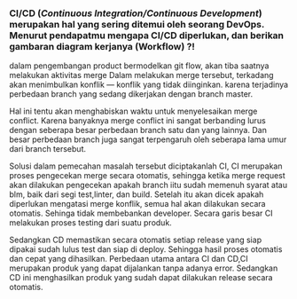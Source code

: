 ### CI/CD (_Continuous Integration/Continuous Development_) merupakan hal yang sering ditemui oleh seorang DevOps. Menurut pendapatmu mengapa CI/CD diperlukan, dan berikan gambaran diagram kerjanya (Workflow) ?!

dalam pengembangan product bermodelkan git flow, akan tiba saatnya melakukan aktivitas merge Dalam melakukan merge tersebut, terkadang akan menimbulkan konflik — konflik yang tidak diinginkan. karena terjadinya perbedaan branch yang sedang dikerjakan dengan branch master.

Hal ini tentu akan menghabiskan waktu untuk menyelesaikan merge conflict. Karena banyaknya merge conflict ini sangat berbanding lurus dengan seberapa besar perbedaan branch satu dan yang lainnya. Dan besar perbedaan branch juga sangat terpengaruh oleh seberapa lama umur dari branch tersebut.

Solusi dalam pemecahan masalah tersebut diciptakanlah CI, CI merupakan proses pengecekan merge secara otomatis, sehingga ketika merge request akan dilakukan pengecekan apakah branch iitu sudah memenuh syarat atau blm, baik dari segi test,linter, dan build. Setelah itu akan dicek apakah diperlukan mengatasi merge konflik, semua hal akan dilakukan secara otomatis. Sehinga tidak membebankan developer. Secara garis besar CI melakukan proses testing dari suatu produk.

Sedangkan CD memastikan secara otomatis setiap release yang siap dipakai sudah lulus test dan siap di deploy. Sehingga hasil proses otomatis dan cepat yang dihasilkan. Perbedaan utama antara CI dan CD,CI merupakan produk yang dapat dijalankan tanpa adanya error. Sedangkan CD ini menghasilkan produk yang sudah dapat dilakukan release secara otomatis.
